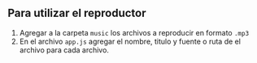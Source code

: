 
## Para utilizar el reproductor

1. Agregar a la carpeta ```music``` los archivos a reproducir en formato ```.mp3```
2. En el archivo ```app.js``` agregar el nombre, titulo y fuente o ruta de el archivo para cada archivo.